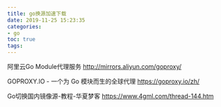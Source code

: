 ```yaml
---
title: go换源加速下载
date: 2019-11-25 15:23:35
categories:
- go
toc: true
tags:
---
```


阿里云Go Module代理服务
http://mirrors.aliyun.com/goproxy/

GOPROXY.IO - 一个为 Go 模块而生的全球代理
https://goproxy.io/zh/

Go切换国内镜像源-教程-华夏梦客
https://www.4gml.com/thread-144.htm
